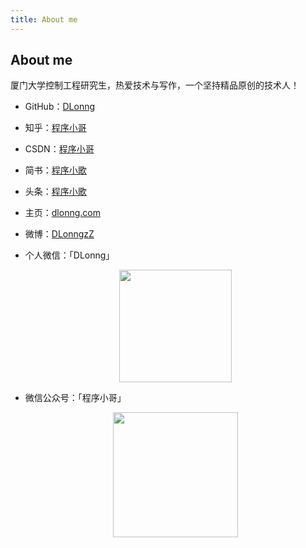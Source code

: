 ```yaml
---
title: About me
---
```


## About me
厦门大学控制工程研究生，热爱技术与写作，一个坚持精品原创的技术人！

- GitHub：[DLonng](https://github.com/dlonng)
- 知乎：[程序小哥](https://www.zhihu.com/people/DLonng/activities)
- CSDN：[程序小哥](https://blog.csdn.net/cdeveloperV)
- 简书：[程序小歌](https://www.jianshu.com/u/b27c3fe5ed63)
- 头条：[程序小歌](https://www.toutiao.com/c/user/92980732255/#mid=1593181062528004)
- 主页：[dlonng.com](http://dlonng.com)
- 微博：[DLonngzZ](https://weibo.com/6431777967/profile?topnav=1&wvr=6&is_all=1)
- 个人微信：「DLonng」
  <div  align="center">
  <img src="{{ site.url }}/images/DLonng.png" width = "180" height = "180"/>

- 微信公众号：「程序小哥」
  <div  align="center">
  <img src="{{ site.url }}/images/wechart.jpg" width = "200" height = "200"/>
